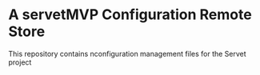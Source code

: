 # A servetMVP Configuration Remote Store
  This repository contains nconfiguration management files for the Servet project
